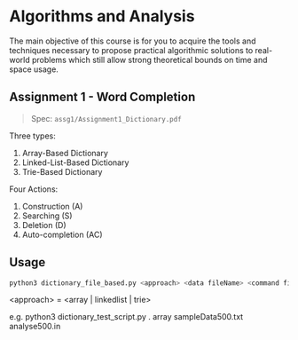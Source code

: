 # Algorithms and Analysis

The main objective of this course is for you to acquire the tools and techniques necessary to propose practical algorithmic solutions to real-world problems which still allow strong theoretical bounds on time and space usage.

## Assignment 1 - Word Completion

> Spec: `assg1/Assignment1_Dictionary.pdf`

Three types:
1. Array-Based Dictionary
2. Linked-List-Based Dictionary
3. Trie-Based Dictionary

Four Actions:
1. Construction (A)
2. Searching (S)
3. Deletion (D)
4. Auto-completion (AC)


## Usage
```bash
python3 dictionary_file_based.py <approach> <data fileName> <command fileName> <output fileName>
```

\<approach> = <array | linkedlist | trie>

e.g. python3 dictionary_test_script.py . array sampleData500.txt analyse500.in

